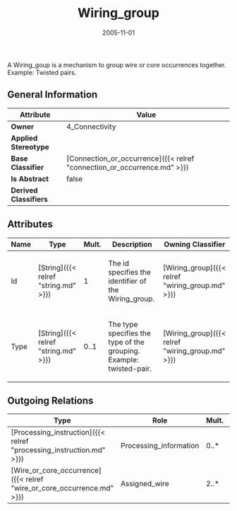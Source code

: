 ﻿---
title: Wiring_group
toc: false
type: specs
date: "2005-11-01"
draft: false
specification: KBL
version: 2.3.sr1
documentType: "Recommendation"
elementType: Class
classes:
  - Wiring_group
menu_name: kbl-2.3.sr1
---
<p>A Wiring_goup is a mechanism to group wire or core occurrences together. Example: Twisted pairs.</p>

## General Information

| Attribute               | Value |
|-------------------------|-------|
| **Owner**               | 4_Connectivity |
| **Applied Stereotype**  |   |
| **Base Classifier**     | [Connection_or_occurrence]({{< relref "connection_or_occurrence.md" >}})<br/>  |
| **Is Abstract**         | false |
| **Derived Classifiers** |   |

## Attributes
|  Name  |  Type  |  Mult.  |  Description  |  Owning Classifier  |
|--------|--------|---------|---------------|--------------|
|Id | [String]({{< relref "string.md" >}}) | 1 | <p>The id specifies the identifier of the Wiring_group.</p> | [Wiring_group]({{< relref "wiring_group.md" >}}) |
|Type | [String]({{< relref "string.md" >}}) | 0..1 | <p>The type specifies the type of the grouping. Example: twisted-pair.</p> | [Wiring_group]({{< relref "wiring_group.md" >}}) |

## Outgoing Relations
|    Type  |   Role   |   Mult.   |   Mult.   |   Description   |
|----------|----------|-----------|-----------|-----------------|
| [Processing_instruction]({{< relref "processing_instruction.md" >}}) | Processing_information | 0..* | 1 |  |
| [Wire_or_core_occurrence]({{< relref "wire_or_core_occurrence.md" >}}) | Assigned_wire | 2..* | 0..* |  |
